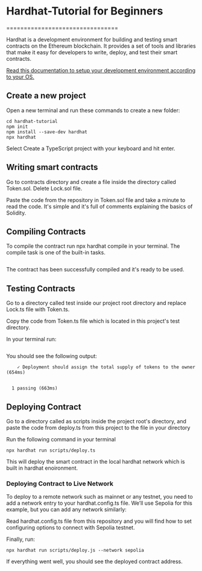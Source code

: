# Hardhat-Tutorial for Beginners

================================

Hardhat is a development environment for building and testing smart contracts on the Ethereum blockchain. It provides a set of tools and libraries that make it easy for developers to write, deploy, and test their smart contracts.

[Read this documentation to setup your development environment according to your OS.](https://hardhat.org/tutorial/setting-up-the-environment)

## Create a new project

Open a new terminal and run these commands to create a new folder:

```mkdir hardhat-tutorial
cd hardhat-tutorial
npm init
npm install --save-dev hardhat
npx hardhat

```

Select Create a TypeScript project with your keyboard and hit enter.

## Writing smart contracts

Go to contracts directory and create a file inside the directory called Token.sol. Delete Lock.sol file.

Paste the code from the repository in Token.sol file and take a minute to read the code. It's simple and it's full of comments explaining the basics of Solidity.

## Compiling Contracts

To compile the contract run npx hardhat compile in your terminal. The compile task is one of the built-in tasks.

```npx hardhat compile

```

The contract has been successfully compiled and it's ready to be used.

## Testing Contracts

Go to a directory called test inside our project root directory and replace Lock.ts file with Token.ts.

Copy the code from Token.ts file which is located in this project's test directory.

In your terminal run:

```npx hardhat test

```

You should see the following output:

```Token contract
    ✓ Deployment should assign the total supply of tokens to the owner (654ms)


  1 passing (663ms)
```

## Deploying Contract

Go to a directory called as scripts inside the project root's directory, and paste the code from deploy.ts from this project to the file in your directory

Run the following command in your terminal

```
npx hardhat run scripts/deploy.ts

```

This will deploy the smart contract in the local hardhat network which is built in hardhat enoironment.

### Deploying Contract to Live Network

To deploy to a remote network such as mainnet or any testnet, you need to add a network entry to your hardhat.config.ts file. We’ll use Sepolia for this example, but you can add any network similarly:

Read hardhat.config.ts file from this repository and you will find how to set configuring options to connect with Sepolia testnet.

Finally, run:

```
npx hardhat run scripts/deploy.js --network sepolia

```

If everything went well, you should see the deployed contract address.
